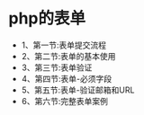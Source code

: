 # php的表单
* 1、第一节:表单提交流程
* 2、第二节:表单的基本使用
* 3、第三节:表单验证
* 4、第四节:表单-必须字段
* 5、第五节:表单-验证邮箱和URL
* 6、第六节:完整表单案例
